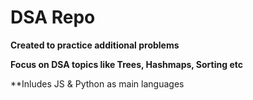 # DSA Repo

**Created to practice additional problems**

**Focus on DSA topics like Trees, Hashmaps, Sorting etc**

**Inludes JS & Python as main languages
